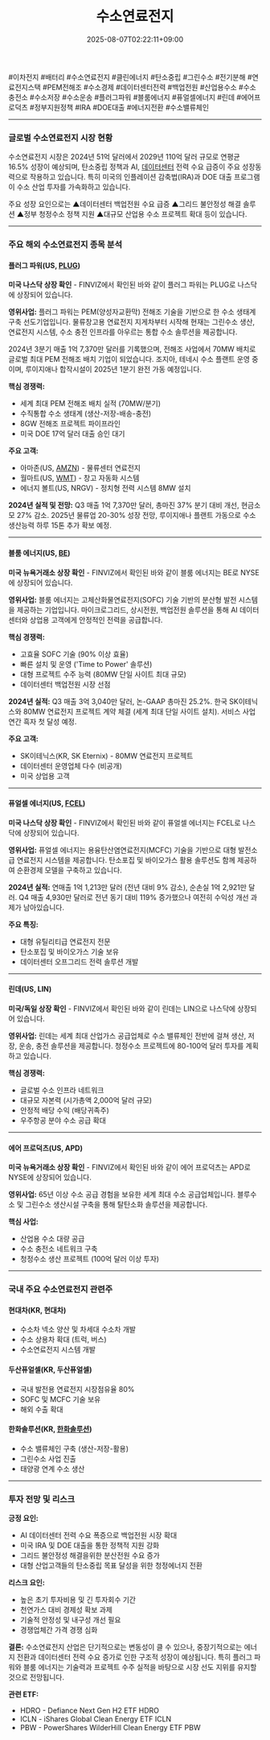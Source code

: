 ﻿---
title: "수소연료전지"
date: 2025-08-07T02:22:11+09:00
lastmod: 2025-08-07T02:22:11+09:00
type: docs
sidebar:
  open: true
weight: 5
---
<div style="display:none">
  <meta property="article:published_time" content="2025-08-06T17:22:11Z" />
  <meta property="article:modified_time" content="2025-08-06T17:22:11Z" />
</div>
#이차전지 #배터리 #수소연료전지 #클린에너지 #탄소중립 #그린수소 #전기분해 #연료전지스택 #PEM전해조 #수소경제 #데이터센터전력 #백업전원 #산업용수소 #수소충전소 #수소저장 #수소운송 #플러그파워 #블룸에너지 #퓨얼셀에너지 #린데 #에어프로덕츠 #정부지원정책 #IRA #DOE대출 #에너지전환 #수소밸류체인

---
### 글로벌 수소연료전지 시장 현황

수소연료전지 시장은 2024년 51억 달러에서 2029년 110억 달러 규모로 연평균 16.5% 성장이 예상되며, 탄소중립 정책과 AI, [데이터센터](/industry-study/데이터센터/) 전력 수요 급증이 주요 성장동력으로 작용하고 있습니다. 특히 미국의 인플레이션 감축법(IRA)과 DOE 대출 프로그램이 수소 산업 투자를 가속화하고 있습니다.

주요 성장 요인으로는 ▲데이터센터 백업전원 수요 급증 ▲그리드 불안정성 해결 솔루션 ▲정부 청정수소 정책 지원 ▲대규모 산업용 수소 프로젝트 확대 등이 있습니다.

---

### 주요 해외 수소연료전지 종목 분석

#### **플러그 파워(US, [PLUG](/company-analysis/plug/))**

**미국 나스닥 상장 확인** - FINVIZ에서 확인된 바와 같이 플러그 파워는 PLUG로 나스닥에 상장되어 있습니다.

**영위사업:** 플러그 파워는 PEM(양성자교환막) 전해조 기술을 기반으로 한 수소 생태계 구축 선도기업입니다. 물류창고용 연료전지 지게차부터 시작해 현재는 그린수소 생산, 연료전지 시스템, 수소 충전 인프라를 아우르는 통합 수소 솔루션을 제공합니다.

2024년 3분기 매출 1억 7,370만 달러를 기록했으며, 전해조 사업에서 70MW 배치로 글로벌 최대 PEM 전해조 배치 기업이 되었습니다. 조지아, 테네시 수소 플랜트 운영 중이며, 루이지애나 합작시설이 2025년 1분기 완전 가동 예정입니다.

**핵심 경쟁력:**

- 세계 최대 PEM 전해조 배치 실적 (70MW/분기)
- 수직통합 수소 생태계 (생산-저장-배송-충전)
- 8GW 전해조 프로젝트 파이프라인
- 미국 DOE 17억 달러 대출 승인 대기

**주요 고객:**

- 아마존(US, [AMZN](/company-analysis/amzn/)) - 물류센터 연료전지
- 월마트(US, [WMT](/company-analysis/wmt/)) - 창고 자동화 시스템
- 에너지 볼트(US, NRGV) - 정치형 전력 시스템 8MW 설치

**2024년 실적 및 전망:** Q3 매출 1억 7,370만 달러, 총마진 37% 분기 대비 개선, 현금소모 27% 감소. 2025년 물류업 20-30% 성장 전망, 루이지애나 플랜트 가동으로 수소 생산능력 하루 15톤 추가 확보 예정.

---

#### **블룸 에너지(US, [BE](/company-analysis/be/))**

**미국 뉴욕거래소 상장 확인** - FINVIZ에서 확인된 바와 같이 블룸 에너지는 BE로 NYSE에 상장되어 있습니다.

**영위사업:** 블룸 에너지는 고체산화물연료전지(SOFC) 기술 기반의 분산형 발전 시스템을 제공하는 기업입니다. 마이크로그리드, 상시전원, 백업전원 솔루션을 통해 AI 데이터센터와 상업용 고객에게 안정적인 전력을 공급합니다.

**핵심 경쟁력:**

- 고효율 SOFC 기술 (90% 이상 효율)
- 빠른 설치 및 운영 ('Time to Power' 솔루션)
- 대형 프로젝트 수주 능력 (80MW 단일 사이트 최대 규모)
- 데이터센터 백업전원 시장 선점

**2024년 실적:** Q3 매출 3억 3,040만 달러, 논-GAAP 총마진 25.2%. 한국 SK이테닉스와 80MW 연료전지 프로젝트 계약 체결 (세계 최대 단일 사이트 설치). 서비스 사업 연간 흑자 첫 달성 예정.

**주요 고객:**

- SK이테닉스(KR, SK Eternix) - 80MW 연료전지 프로젝트
- 데이터센터 운영업체 다수 (비공개)
- 미국 상업용 고객

---

#### **퓨얼셀 에너지(US, [FCEL](/company-analysis/fcel/))**

**미국 나스닥 상장 확인** - FINVIZ에서 확인된 바와 같이 퓨얼셀 에너지는 FCEL로 나스닥에 상장되어 있습니다.

**영위사업:** 퓨얼셀 에너지는 용융탄산염연료전지(MCFC) 기술을 기반으로 대형 발전소급 연료전지 시스템을 제공합니다. 탄소포집 및 바이오가스 활용 솔루션도 함께 제공하여 순환경제 모델을 구축하고 있습니다.

**2024년 실적:** 연매출 1억 1,213만 달러 (전년 대비 9% 감소), 순손실 1억 2,921만 달러. Q4 매출 4,930만 달러로 전년 동기 대비 119% 증가했으나 여전히 수익성 개선 과제가 남아있습니다.

**주요 특징:**

- 대형 유틸리티급 연료전지 전문
- 탄소포집 및 바이오가스 기술 보유
- 데이터센터 오프그리드 전력 솔루션 개발

---

#### **린데(US, LIN)**

**미국/독일 상장 확인** - FINVIZ에서 확인된 바와 같이 린데는 LIN으로 나스닥에 상장되어 있습니다.

**영위사업:** 린데는 세계 최대 산업가스 공급업체로 수소 밸류체인 전반에 걸쳐 생산, 저장, 운송, 충전 솔루션을 제공합니다. 청정수소 프로젝트에 80-100억 달러 투자를 계획하고 있습니다.

**핵심 경쟁력:**

- 글로벌 수소 인프라 네트워크
- 대규모 자본력 (시가총액 2,000억 달러 규모)
- 안정적 배당 수익 (배당귀족주)
- 우주항공 분야 수소 공급 확대

---

#### **에어 프로덕츠(US, APD)**

**미국 뉴욕거래소 상장 확인** - FINVIZ에서 확인된 바와 같이 에어 프로덕츠는 APD로 NYSE에 상장되어 있습니다.

**영위사업:** 65년 이상 수소 공급 경험을 보유한 세계 최대 수소 공급업체입니다. 블루수소 및 그린수소 생산시설 구축을 통해 탈탄소화 솔루션을 제공합니다.

**핵심 사업:**

- 산업용 수소 대량 공급
- 수소 충전소 네트워크 구축
- 청정수소 생산 프로젝트 (100억 달러 이상 투자)

---

### 국내 주요 수소연료전지 관련주

#### **현대차(KR, 현대차)**

- 수소차 넥소 양산 및 차세대 수소차 개발
- 수소 상용차 확대 (트럭, 버스)
- 수소연료전지 시스템 개발

#### **두산퓨얼셀(KR, 두산퓨얼셀)**

- 국내 발전용 연료전지 시장점유율 80%
- SOFC 및 MCFC 기술 보유
- 해외 수출 확대

#### **한화솔루션(KR, [한화솔루션](/industry-study/한화솔루션/))**

- 수소 밸류체인 구축 (생산-저장-활용)
- 그린수소 사업 진출
- 태양광 연계 수소 생산

---

### 투자 전망 및 리스크

**긍정 요인:**

- AI 데이터센터 전력 수요 폭증으로 백업전원 시장 확대
- 미국 IRA 및 DOE 대출을 통한 정책적 지원 강화
- 그리드 불안정성 해결을위한 분산전원 수요 증가
- 대형 산업고객들의 탄소중립 목표 달성을 위한 청정에너지 전환

**리스크 요인:**

- 높은 초기 투자비용 및 긴 투자회수 기간
- 천연가스 대비 경제성 확보 과제
- 기술적 안정성 및 내구성 개선 필요
- 경쟁업체간 가격 경쟁 심화

**결론:** 수소연료전지 산업은 단기적으로는 변동성이 클 수 있으나, 중장기적으로는 에너지 전환과 데이터센터 전력 수요 증가로 인한 구조적 성장이 예상됩니다. 특히 플러그 파워와 블룸 에너지는 기술력과 프로젝트 수주 실적을 바탕으로 시장 선도 지위를 유지할 것으로 전망됩니다.

**관련 ETF:**

- HDRO - Defiance Next Gen H2 ETF HDRO
- ICLN - iShares Global Clean Energy ETF ICLN
- PBW - PowerShares WilderHill Clean Energy ETF PBW

